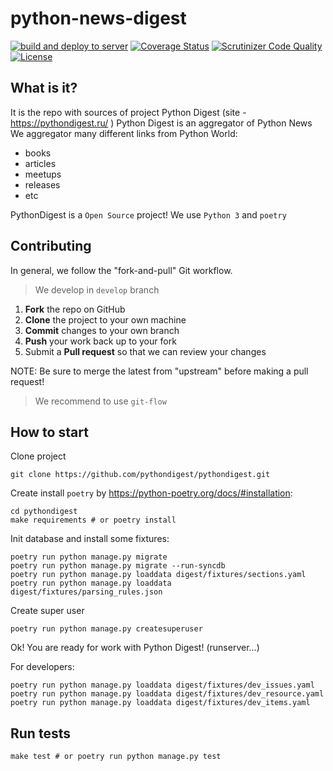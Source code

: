 python-news-digest
==================

[![build and deploy to server](https://github.com/pythondigest/pythondigest/actions/workflows/ci.yml/badge.svg)](https://github.com/pythondigest/pythondigest/actions/workflows/ci.yml)
[![Coverage Status](https://coveralls.io/repos/github/pythondigest/pythondigest/badge.svg?branch=master)](https://coveralls.io/github/pythondigest/pythondigest?branch=master)
[![Scrutinizer Code Quality](https://scrutinizer-ci.com/g/pythondigest/pythondigest/badges/quality-score.png?b=master)](https://scrutinizer-ci.com/g/pythondigest/pythondigest/?branch=master)
[![License](http://img.shields.io/:license-mit-blue.svg)](http://doge.mit-license.org)


What is it?
-----------


It is the repo with sources of project Python Digest (site - https://pythondigest.ru/ )
Python Digest is an aggregator of Python News
We aggregator many different links from Python World:

- books
- articles
- meetups
- releases
- etc

PythonDigest is a `Open Source` project!
We use `Python 3` and `poetry`

Contributing
------------

In general, we follow the "fork-and-pull" Git workflow.

> We develop in `develop` branch

 1. **Fork** the repo on GitHub
 2. **Clone** the project to your own machine
 3. **Commit** changes to your own branch
 4. **Push** your work back up to your fork
 5. Submit a **Pull request** so that we can review your changes

NOTE: Be sure to merge the latest from "upstream" before making a pull request!

> We recommend to use `git-flow`


How to start
------------

Clone project

```
git clone https://github.com/pythondigest/pythondigest.git
```

Create install `poetry` by https://python-poetry.org/docs/#installation:

```
cd pythondigest
make requirements # or poetry install
```

Init database and install some fixtures:

```
poetry run python manage.py migrate
poetry run python manage.py migrate --run-syncdb
poetry run python manage.py loaddata digest/fixtures/sections.yaml
poetry run python manage.py loaddata digest/fixtures/parsing_rules.json
```

Create super user
```
poetry run python manage.py createsuperuser
```

Ok! You are ready for work with Python Digest! (runserver...)

For developers:

```
poetry run python manage.py loaddata digest/fixtures/dev_issues.yaml
poetry run python manage.py loaddata digest/fixtures/dev_resource.yaml
poetry run python manage.py loaddata digest/fixtures/dev_items.yaml
```

Run tests
---------

```
make test # or poetry run python manage.py test
```
